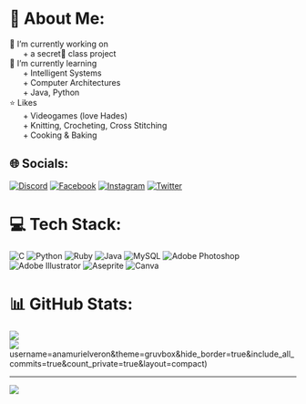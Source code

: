 # 💫 About Me:
🔭 I’m currently working on<br>
&nbsp;&nbsp;&nbsp;&nbsp;&nbsp;&nbsp;+ a secret🤫 class project<br>
🌱 I’m currently learning<br>
&nbsp;&nbsp;&nbsp;&nbsp;&nbsp;&nbsp;+ Intelligent Systems<br>
&nbsp;&nbsp;&nbsp;&nbsp;&nbsp;&nbsp;+ Computer Architectures<br>
&nbsp;&nbsp;&nbsp;&nbsp;&nbsp;&nbsp;+ Java, Python<br>
⭐ Likes<br>
&nbsp;&nbsp;&nbsp;&nbsp;&nbsp;&nbsp;+ Videogames (love Hades)<br>
&nbsp;&nbsp;&nbsp;&nbsp;&nbsp;&nbsp;+ Knitting, Crocheting, Cross Stitching<br>
&nbsp;&nbsp;&nbsp;&nbsp;&nbsp;&nbsp;+ Cooking & Baking


## 🌐 Socials:
[![Discord](https://img.shields.io/badge/Discord-%237289DA.svg?logo=discord&logoColor=white)](https://discord.gg/Kaimerra#1248) [![Facebook](https://img.shields.io/badge/Facebook-%231877F2.svg?logo=Facebook&logoColor=white)](https://facebook.com/anamurielveron) [![Instagram](https://img.shields.io/badge/Instagram-%23E4405F.svg?logo=Instagram&logoColor=white)](https://instagram.com/anamurielveron) [![Twitter](https://img.shields.io/badge/Twitter-%231DA1F2.svg?logo=Twitter&logoColor=white)](https://twitter.com/anamuriel_v) 

# 💻 Tech Stack:
![C](https://img.shields.io/badge/c-%2300599C.svg?style=flat-square&logo=c&logoColor=white) ![Python](https://img.shields.io/badge/python-3670A0?style=flat-square&logo=python&logoColor=ffdd54) ![Ruby](https://img.shields.io/badge/ruby-%23CC342D.svg?style=flat-square&logo=ruby&logoColor=white) ![Java](https://img.shields.io/badge/java-%23ED8B00.svg?style=flat-square&logo=java&logoColor=white) ![MySQL](https://img.shields.io/badge/mysql-%2300f.svg?style=flat-square&logo=mysql&logoColor=white) ![Adobe Photoshop](https://img.shields.io/badge/adobephotoshop-%2331A8FF.svg?style=flat-square&logo=adobephotoshop&logoColor=white) ![Adobe Illustrator](https://img.shields.io/badge/adobeillustrator-%23FF9A00.svg?style=flat-square&logo=adobeillustrator&logoColor=white) ![Aseprite](https://img.shields.io/badge/Aseprite-FFFFFF?style=flat-square&logo=Aseprite&logoColor=#7D929E) ![Canva](https://img.shields.io/badge/Canva-%2300C4CC.svg?style=flat-square&logo=Canva&logoColor=white)
# 📊 GitHub Stats:
![](https://github-readme-stats.vercel.app/api?username=anamurielveron&theme=gruvbox&hide_border=true&include_all_commits=true&count_private=true)<br/>
![](https://github-readme-streak-stats.herokuapp.com/?user=anamurielveron&theme=gruvbox&hide_border=true)<br/>
username=anamurielveron&theme=gruvbox&hide_border=true&include_all_commits=true&count_private=true&layout=compact)

---
[![](https://visitcount.itsvg.in/api?id=anamurielveron&icon=3&color=2)](https://visitcount.itsvg.in)

<!-- Proudly created with GPRM ( https://gprm.itsvg.in ) -->
